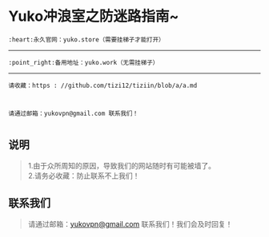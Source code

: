 Yuko冲浪室之防迷路指南~
====
    :heart:永久官网：yuko.store（需要挂梯子才能打开）  
-------
    :point_right:备用地址：yuko.work（无需挂梯子）  
-------
    请收藏：https : //github.com/tizi12/tiziin/blob/a/a.md  
#
    请通过邮箱：yukovpn@gmail.com 联系我们！  
#
说明
-------
>1.由于众所周知的原因，导致我们的网站随时有可能被墙了。  
>2.请务必收藏：防止联系不上我们！

联系我们
-------
>请通过邮箱：yukovpn@gmail.com 联系我们！我们会及时回复！
